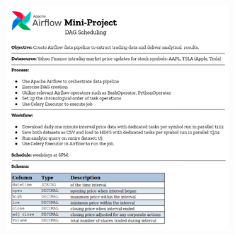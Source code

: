 ![alt text](https://github.com/conner-mcnicholas/AirflowMiniProject/blob/main/images/AirflowREADME.png?raw=true)
